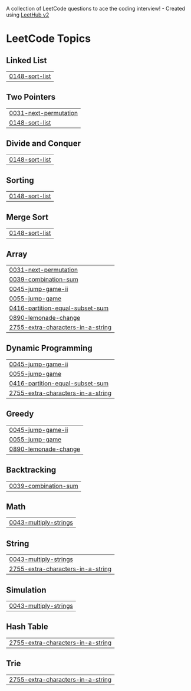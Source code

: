 A collection of LeetCode questions to ace the coding interview! - Created using [LeetHub v2](https://github.com/arunbhardwaj/LeetHub-2.0)
<!---LeetCode Topics Start-->
# LeetCode Topics
## Linked List
|  |
| ------- |
| [0148-sort-list](https://github.com/singhalmanas23/Coding/tree/master/0148-sort-list) |
## Two Pointers
|  |
| ------- |
| [0031-next-permutation](https://github.com/singhalmanas23/Coding/tree/master/0031-next-permutation) |
| [0148-sort-list](https://github.com/singhalmanas23/Coding/tree/master/0148-sort-list) |
## Divide and Conquer
|  |
| ------- |
| [0148-sort-list](https://github.com/singhalmanas23/Coding/tree/master/0148-sort-list) |
## Sorting
|  |
| ------- |
| [0148-sort-list](https://github.com/singhalmanas23/Coding/tree/master/0148-sort-list) |
## Merge Sort
|  |
| ------- |
| [0148-sort-list](https://github.com/singhalmanas23/Coding/tree/master/0148-sort-list) |
## Array
|  |
| ------- |
| [0031-next-permutation](https://github.com/singhalmanas23/Coding/tree/master/0031-next-permutation) |
| [0039-combination-sum](https://github.com/singhalmanas23/Coding/tree/master/0039-combination-sum) |
| [0045-jump-game-ii](https://github.com/singhalmanas23/Coding/tree/master/0045-jump-game-ii) |
| [0055-jump-game](https://github.com/singhalmanas23/Coding/tree/master/0055-jump-game) |
| [0416-partition-equal-subset-sum](https://github.com/singhalmanas23/Coding/tree/master/0416-partition-equal-subset-sum) |
| [0890-lemonade-change](https://github.com/singhalmanas23/Coding/tree/master/0890-lemonade-change) |
| [2755-extra-characters-in-a-string](https://github.com/singhalmanas23/Coding/tree/master/2755-extra-characters-in-a-string) |
## Dynamic Programming
|  |
| ------- |
| [0045-jump-game-ii](https://github.com/singhalmanas23/Coding/tree/master/0045-jump-game-ii) |
| [0055-jump-game](https://github.com/singhalmanas23/Coding/tree/master/0055-jump-game) |
| [0416-partition-equal-subset-sum](https://github.com/singhalmanas23/Coding/tree/master/0416-partition-equal-subset-sum) |
| [2755-extra-characters-in-a-string](https://github.com/singhalmanas23/Coding/tree/master/2755-extra-characters-in-a-string) |
## Greedy
|  |
| ------- |
| [0045-jump-game-ii](https://github.com/singhalmanas23/Coding/tree/master/0045-jump-game-ii) |
| [0055-jump-game](https://github.com/singhalmanas23/Coding/tree/master/0055-jump-game) |
| [0890-lemonade-change](https://github.com/singhalmanas23/Coding/tree/master/0890-lemonade-change) |
## Backtracking
|  |
| ------- |
| [0039-combination-sum](https://github.com/singhalmanas23/Coding/tree/master/0039-combination-sum) |
## Math
|  |
| ------- |
| [0043-multiply-strings](https://github.com/singhalmanas23/Coding/tree/master/0043-multiply-strings) |
## String
|  |
| ------- |
| [0043-multiply-strings](https://github.com/singhalmanas23/Coding/tree/master/0043-multiply-strings) |
| [2755-extra-characters-in-a-string](https://github.com/singhalmanas23/Coding/tree/master/2755-extra-characters-in-a-string) |
## Simulation
|  |
| ------- |
| [0043-multiply-strings](https://github.com/singhalmanas23/Coding/tree/master/0043-multiply-strings) |
## Hash Table
|  |
| ------- |
| [2755-extra-characters-in-a-string](https://github.com/singhalmanas23/Coding/tree/master/2755-extra-characters-in-a-string) |
## Trie
|  |
| ------- |
| [2755-extra-characters-in-a-string](https://github.com/singhalmanas23/Coding/tree/master/2755-extra-characters-in-a-string) |
<!---LeetCode Topics End-->